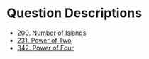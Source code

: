 # Question Descriptions

- [200. Number of Islands](https://leetcode.com/problems/number-of-islands/)
- [231. Power of Two](https://leetcode.com/problems/power-of-two/)
- [342. Power of Four](https://leetcode.com/problems/power-of-four/)

